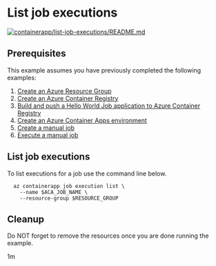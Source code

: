 # List job executions

[![containerapp/list-job-executions/README.md](https://github.com/Azure-Samples/java-on-azure-examples/actions/workflows/containerapp_list-job-executions_README_md.yml/badge.svg)](https://github.com/Azure-Samples/java-on-azure-examples/actions/workflows/containerapp_list-job-executions_README_md.yml)

## Prerequisites

<!-- 

  if [[ -z $REGION ]]; then
    export REGION=westus
  fi

  -->
<!-- workflow.cron(0 6 * * 3) -->
<!-- workflow.include(../../acr/helloworldjob/README.md) -->
<!-- workflow.include(../execute-manual-job/README.md) -->

This example assumes you have previously completed the following examples:

1. [Create an Azure Resource Group](../../group/create/README.md)
1. [Create an Azure Container Registry](../../acr/create/README.md)
1. [Build and push a Hello World Job application to Azure Container Registry](../../acr/helloworldjob/README.md)
1. [Create an Azure Container Apps environment](../create-environment/README.md)
1. [Create a manual job](../create-manual-job/README.md)
1. [Execute a manual job](../execute-manual-job/README.md)

## List job executions

To list executions for a job use the command line below.

```shell
  az containerapp job execution list \
    --name $ACA_JOB_NAME \
    --resource-group $RESOURCE_GROUP
```

<!-- workflow.directOnly()

  sleep 60
  az group delete --name $RESOURCE_GROUP --yes || true

  -->

## Cleanup

Do NOT forget to remove the resources once you are done running the example.

1m
